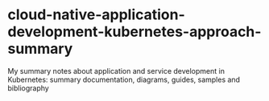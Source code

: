 # cloud-native-application-development-kubernetes-approach-summary
My summary notes about application and service development in Kubernetes: summary documentation, diagrams, guides, samples and bibliography
